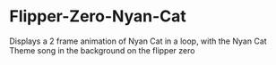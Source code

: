 # Flipper-Zero-Nyan-Cat
Displays a 2 frame animation of Nyan Cat in a loop, with the Nyan Cat Theme song in the background on the flipper zero
